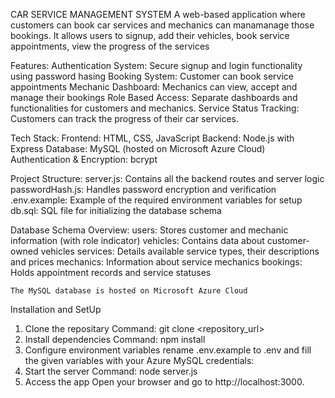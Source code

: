 CAR SERVICE MANAGEMENT SYSTEM
A web-based application where customers can book car services and mechanics can manamanage those bookings.
It allows users to signup, add their vehicles, book service appointments, view the progress of the services

Features:
    Authentication System: Secure signup and login functionality using password hasing
    Booking System: Customer can book service appointments
    Mechanic Dashboard: Mechanics can view, accept and manage their bookings
    Role Based Access: Separate dashboards and functionalities for customers and mechanics.
    Service Status Tracking: Customers can track the progress of their car services.

Tech Stack:
    Frontend: HTML, CSS, JavaScript
    Backend: Node.js with Express
    Database: MySQL (hosted on Microsoft Azure Cloud)
    Authentication & Encryption: bcrypt

Project Structure:
    server.js: Contains all the backend routes and server logic
    passwordHash.js: Handles password encryption and verification
    .env.example: Example of the required environment variables for setup
    db.sql: SQL file for initializing the database schema

Database Schema Overview:
    users: Stores customer and mechanic information (with role indicator)
    vehicles: Contains data about customer-owned vehicles
    services: Details available service types, their descriptions and prices
    mechanics: Information about service mechanics
    bookings: Holds appointment records and service statuses

    The MySQL database is hosted on Microsoft Azure Cloud

Installation and SetUp
1. Clone the repositary
    Command: git clone <repository_url>
2. Install dependencies
    Command: npm install
3. Configure environment variables
    rename .env.example to .env and fill the given variables with your Azure MySQL credentials:
4. Start the server
    Command: node server.js
5. Access the app 
    Open your browser and go to http://localhost:3000.
